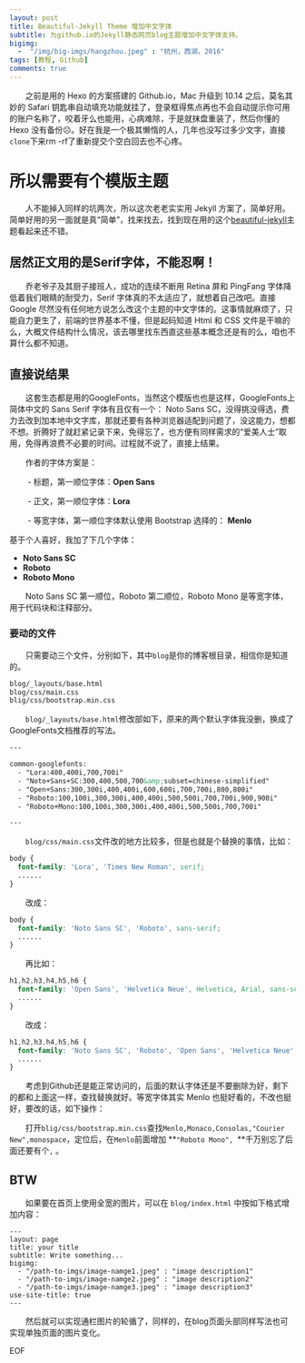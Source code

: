 ```yaml
---
layout: post
title: Beautiful-Jekyll Theme 增加中文字体
subtitle: 为github.io的Jekyll静态网页blog主题增加中文字体支持。
bigimg: 
  -  "/img/big-imgs/hangzhou.jpeg" : "杭州，西湖，2016"
tags: [教程, Github]
comments: true
---
```


&ensp;&ensp;&ensp;&ensp;之前是用的 Hexo 的方案搭建的 Github.io，Mac 升级到 10.14 之后，莫名其妙的 Safari 钥匙串自动填充功能就挂了，登录框得焦点再也不会自动提示你可用的账户名称了，咬着牙么也能用，心病难除，于是就抹盘重装了，然后你懂的 Hexo 没有备份☹️。好在我是一个极其懒惰的人，几年也没写过多少文字，直接`clone`下来rm -rf了重新提交个空白回去也不心疼。  

# 所以需要有个模版主题

&ensp;&ensp;&ensp;&ensp;人不能掉入同样的坑两次，所以这次老老实实用 Jekyll 方案了，简单好用。简单好用的另一面就是真“简单”，找来找去，找到现在用的这个[beautiful-jekyll](https://github.com/daattali/beautiful-jekyll)主题看起来还不错。

## 居然正文用的是Serif字体，不能忍啊！

&ensp;&ensp;&ensp;&ensp;乔老爷子及其厨子接班人，成功的连续不断用 Retina 屏和 PingFang 字体降低着我们眼睛的耐受力，Serif 字体真的不太适应了，就想着自己改吧。直接 Google 尽然没有任何地方说怎么改这个主题的中文字体的。这事情就麻烦了，只能自力更生了，前端的世界基本不懂，但是起码知道 Html 和 CSS 文件是干嘛的么，大概文件结构什么情况，该去哪里找东西直这些基本概念还是有的么，咱也不算什么都不知道。

## 直接说结果

&ensp;&ensp;&ensp;&ensp;这套生态都是用的GoogleFonts，当然这个模版也也是这样，GoogleFonts上简体中文的 Sans Serif 字体有且仅有一个： Noto Sans SC，没得挑没得选，费力去改到加本地中文字库，那就还要有各种浏览器适配到问题了，没这能力，想都不想。折腾好了就赶紧记录下来，免得忘了，也方便有同样需求的“爱美人士”取用，免得再浪费不必要的时间。过程就不说了，直接上结果。  

&ensp;&ensp;&ensp;&ensp;作者的字体方案是：  

&ensp;&ensp;&ensp;&ensp; - 标题，第一顺位字体：**Open Sans**  

&ensp;&ensp;&ensp;&ensp; - 正文，第一顺位字体：**Lora**  

&ensp;&ensp;&ensp;&ensp; - 等宽字体，第一顺位字体默认使用 Bootstrap 选择的： **Menlo**  

基于个人喜好，我加了下几个字体：  

- **Noto Sans SC**
- **Roboto**
- **Roboto Mono**

&ensp;&ensp;&ensp;&ensp;Noto Sans SC 第一顺位，Roboto 第二顺位，Roboto Mono 是等宽字体，用于代码块和注释部分。

### 要动的文件

&ensp;&ensp;&ensp;&ensp;只需要动三个文件，分别如下，其中`blog`是你的博客根目录，相信你是知道的。  

``` bash
blog/_layouts/base.html
blog/css/main.css
blig/css/bootstrap.min.css

```

&ensp;&ensp;&ensp;&ensp;`blog/_layouts/base.html`修改部如下，原来的两个默认字体我没删，换成了GoogleFonts文档推荐的写法。

``` html
---

common-googlefonts:
  - "Lora:400,400i,700,700i"
  - "Noto+Sans+SC:300,400,500,700&amp;subset=chinese-simplified"  
  - "Open+Sans:300,300i,400,400i,600,600i,700,700i,800,800i"  
  - "Roboto:100,100i,300,300i,400,400i,500,500i,700,700i,900,900i"
  - "Roboto+Mono:100,100i,300,300i,400,400i,500,500i,700,700i"  

---
```

&ensp;&ensp;&ensp;&ensp;`blog/css/main.css`文件改的地方比较多，但是也就是个替换的事情，比如：

``` css
body {
  font-family: 'Lora', 'Times New Roman', serif;
  ......
}
```

&ensp;&ensp;&ensp;&ensp;改成：

``` css
body {
  font-family: 'Noto Sans SC', 'Roboto', sans-serif;
  ......
}
```

&ensp;&ensp;&ensp;&ensp;再比如：

``` css
h1,h2,h3,h4,h5,h6 {
  font-family: 'Open Sans', 'Helvetica Neue', Helvetica, Arial, sans-serif;
  ......
}
```

&ensp;&ensp;&ensp;&ensp;改成：

``` css
h1,h2,h3,h4,h5,h6 {
  font-family: 'Noto Sans SC', 'Roboto', 'Open Sans', 'Helvetica Neue', Helvetica, Arial, sans-serif;
  ......
}
```

&ensp;&ensp;&ensp;&ensp;考虑到Github还是能正常访问的，后面的默认字体还是不要删除为好，剩下的都和上面这一样，查找替换就好。等宽字体其实 Menlo 也挺好看的，不改也挺好，要改的话，如下操作：  

&ensp;&ensp;&ensp;&ensp;打开`blig/css/bootstrap.min.css`查找`Menlo,Monaco,Consolas,"Courier New",monospace`，定位后，在`Menlo`前面增加 **`"Roboto Mono", `**千万别忘了后面还要有个`,` 。

## BTW

&ensp;&ensp;&ensp;&ensp;如果要在首页上使用全宽的图片，可以在 `blog/index.html` 中按如下格式增加内容：

``` vhtml
---
layout: page
title: your title
subtitle: Write something...
bigimg:  
  - "/path-to-imgs/image-namge1.jpeg" : "image description1"
  - "/path-to-imgs/image-namge2.jpeg" : "image description2"
  - "/path-to-imgs/image-namge3.jpeg" : "image description3"
use-site-title: true
---

```

&ensp;&ensp;&ensp;&ensp;然后就可以实现通栏图片的轮循了，同样的，在blog页面头部同样写法也可实现单独页面的图片变化。  

EOF